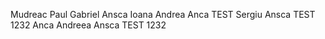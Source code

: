 Mudreac Paul Gabriel
Ansca 
Ioana
Andrea
Anca TEST
Sergiu
Ansca TEST 1232
Anca
Andreea
Ansca TEST 1232

